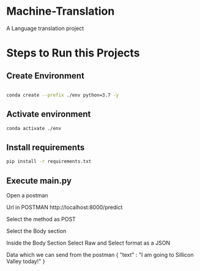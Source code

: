 # Machine-Translation
A Language translation project


# Steps to Run this Projects

## Create Environment

``` bash

conda create --prefix ./env python=3.7 -y
```

## Activate environment

```bash
conda activate ./env
```

## Install requirements

```bash
pip install -r requirements.txt
```

## Execute main.py
Open a postman

Url in POSTMAN
    http://localhost:8000/predict

Select the method as POST

Select the Body section

Inside the Body Section Select Raw and Select format as a JSON

Data which we can send from the postman
    {
    "text" : "I am going to Sillicon Valley today!"
}

